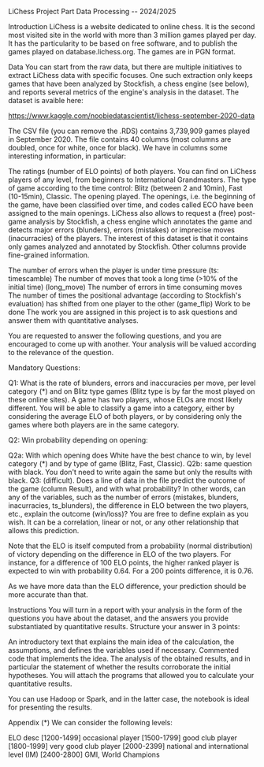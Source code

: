 LiChess Project
Part Data Processing -- 2024/2025


Introduction
LiChess is a website dedicated to online chess. It is the second most visited site in the world with more than 3 million games played per day. It has the particularity to be based on free software, and to publish the games played on database.lichess.org. The games are in PGN format.

Data
You can start from the raw data, but there are multiple initiatives to extract LiChess data with specific focuses. One such extraction only keeps games that have been analyzed by Stockfish, a chess engine (see below), and reports several metrics of the engine's analysis in the dataset. The dataset is avaible here:

https://www.kaggle.com/noobiedatascientist/lichess-september-2020-data

The CSV file (you can remove the .RDS) contains 3,739,909 games played in September 2020. The file contains 40 columns (most columns are doubled, once for white, once for black). We have in columns some interesting information, in particular:

The ratings (number of ELO points) of both players. You can find on LiChess players of any level, from beginners to International Grandmasters.
The type of game according to the time control: Blitz (between 2 and 10min), Fast (10-15min), Classic.
The opening played. The openings, i.e. the beginning of the game, have been classified over time, and codes called ECO have been assigned to the main openings.
LiChess also allows to request a (free) post-game analysis by Stockfish, a chess engine which annotates the game and detects major errors (blunders), errors (mistakes) or imprecise moves (inacurracies) of the players. The interest of this dataset is that it contains only games analyzed and annotated by Stockfish.
Other columns provide fine-grained information.

The number of errors when the player is under time pressure (ts: timescamble)
The number of moves that took a long time (>10% of the initial time) (long_move)
The number of errors in time consuming moves
The number of times the positional advantage (according to Stockfish's evaluation) has shifted from one player to the other (game_flip)
Work to be done
The work you are assigned in this project is to ask questions and answer them with quantitative analyses.

You are requested to answer the following questions, and you are encouraged to come up with another. Your analysis will be valued according to the relevance of the question.

Mandatory Questions:

Q1: What is the rate of blunders, errors and inaccuracies per move, per level category (*) and on Blitz type games (Blitz type is by far the most played on these online sites). A game has two players, whose ELOs are most likely different. You will be able to classify a game into a category, either by considering the average ELO of both players, or by considering only the games where both players are in the same category.

Q2: Win probability depending on opening:

Q2a: With which opening does White have the best chance to win, by level category (*) and by type of game (Blitz, Fast, Classic).
Q2b: same question with black. You don't need to write again the same but only the results with black.
Q3: (difficult). Does a line of data in the file predict the outcome of the game (column Result), and with what probability? In other words, can any of the variables, such as the number of errors (mistakes, blunders, inacurracies, ts_blunders), the difference in ELO between the two players, etc., explain the outcome (win/loss)? You are free to define explain as you wish. It can be a correlation, linear or not, or any other relationship that allows this prediction.

Note that the ELO is itself computed from a probability (normal distribution) of victory depending on the difference in ELO of the two players. For instance, for a difference of 100 ELO points, the higher ranked player is expected to win with probability 0.64. For a 200 points difference, it is 0.76.

As we have more data than the ELO difference, your prediction should be more accurate than that.

Instructions
You will turn in a report with your analysis in the form of the questions you have about the dataset, and the answers you provide substantiated by quantitative results. Structure your answer in 3 points:

An introductory text that explains the main idea of the calculation, the assumptions, and defines the variables used if necessary.
Commented code that implements the idea.
The analysis of the obtained results, and in particular the statement of whether the results corroborate the initial hypotheses.
You will attach the programs that allowed you to calculate your quantitative results.

You can use Hadoop or Spark, and in the latter case, the notebook is ideal for presenting the results.

Appendix
(*) We can consider the following levels:

ELO	desc
[1200-1499]	occasional player
[1500-1799]	good club player
[1800-1999]	very good club player
[2000-2399]	national and international level (IM)
[2400-2800]	GMI, World Champions